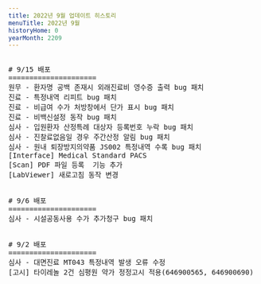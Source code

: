 ```yaml
---
title: 2022년 9월 업데이트 히스토리
menuTitle: 2022년 9월
historyHome: 0
yearMonth: 2209
---
```


<pre>

<bold># 9/15 배포</bold>
=====================
<span class="box jemu">원무</span> - 환자명 공백 존재시 외래진료비 영수증 출력 bug 패치
<span class="box chart">진료</span> - 특정내역 리피트 bug 패치
<span class="box chart">진료</span> - 비급여 수가 처방창에서 단가 표시 bug 패치
<span class="box chart">진료</span> - 비백신설정 동작 bug 패치
<span class="box inspect">심사</span> - 입원환자 산정특례 대상자 등록번호 누락 bug 패치
<span class="box inspect">심사</span> - 진찰료없음일 경우 주간산정 알림 bug 패치
<span class="box inspect">심사</span> - 원내 퇴장방지의약품 JS002 특정내역 수록 bug 패치
<span class="box other">[Interface]</span> Medical Standard PACS
<span class="box other">[Scan]</span> PDF 파일 등록  기능 추가
<span class="box other">[LabViewer]</span> 새로고침 동작 변경


<bold># 9/6 배포</bold>
=====================
<span class="box inspect">심사</span> - 시설공동사용 수가 추가청구 bug 패치


<bold># 9/2 배포</bold>
=====================
<span class="box inspect">심사</span> - 대면진료 MT043 특정내역 발생 오류 수정
<span class="box notice">[고시]</span> 타이레놀 2건 심평원 약가 정정고시 적용(646900565, 646900690)


</pre>